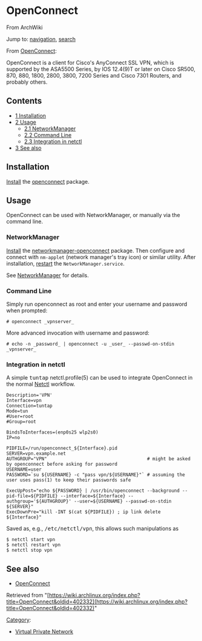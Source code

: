 # OpenConnect

From ArchWiki

Jump to: [navigation](#column-one), [search](#searchInput)

From [OpenConnect](http://www.infradead.org/openconnect.html):

OpenConnect is a client for Cisco's AnyConnect SSL VPN, which is supported by the ASA5500 Series, by IOS 12.4(9)T or later on Cisco SR500, 870, 880, 1800, 2800, 3800, 7200 Series and Cisco 7301 Routers, and probably others.

## Contents

*   [1 Installation](#Installation)
*   [2 Usage](#Usage)
    *   [2.1 NetworkManager](#NetworkManager)
    *   [2.2 Command Line](#Command_Line)
    *   [2.3 Integration in netctl](#Integration_in_netctl)
*   [3 See also](#See_also)

## Installation

[Install](/index.php/Install "Install") the [openconnect](https://www.archlinux.org/packages/?name=openconnect) package.

## Usage

OpenConnect can be used with NetworkManager, or manually via the command line.

### NetworkManager

[Install](/index.php/Install "Install") the [networkmanager-openconnect](https://www.archlinux.org/packages/?name=networkmanager-openconnect) package. Then configure and connect with `nm-applet` (network manager's tray icon) or similar utility. After installation, [restart](/index.php/Restart "Restart") the `NetworkManager.service`.

See [NetworkManager](/index.php/NetworkManager "NetworkManager") for details.

### Command Line

Simply run openconnect as root and enter your username and password when prompted:

```
# openconnect _vpnserver_

```

More advanced invocation with username and password:

```
# echo -n _password_ | openconnect -u _user_ --passwd-on-stdin _vpnserver_

```

### Integration in netctl

A simple <tt>tuntap</tt> netctl.profile(5) can be used to integrate OpenConnect in the normal [Netctl](/index.php/Netctl "Netctl") workflow.

```
Description='VPN'
Interface=vpn
Connection=tuntap
Mode=tun
#User=root
#Group=root

BindsToInterfaces=(enp0s25 wlp2s0)
IP=no

PIDFILE=/run/openconnect_${Interface}.pid
SERVER=vpn.example.net
AUTHGROUP="VPN"                                     # might be asked by openconnect before asking for password
USERNAME=user 
PASSWORD=`su ${USERNAME} -c "pass vpn/${USERNAME}"` # assuming the user uses pass(1) to keep their passwords safe

ExecUpPost="echo ${PASSWORD} | /usr/bin/openconnect --background --pid-file=${PIDFILE} --interface=${Interface} --authgroup='${AUTHGROUP}' --user=${USERNAME} --passwd-on-stdin ${SERVER}"
ExecDownPre="kill -INT $(cat ${PIDFILE}) ; ip link delete ${Interface}"

```

Saved as, e.g., <tt>/etc/netctl/vpn</tt>, this allows such manipulations as

```
$ netctl start vpn
$ netctl restart vpn
$ netctl stop vpn

```

## See also

*   [OpenConnect](http://www.infradead.org/openconnect.html)

Retrieved from "[https://wiki.archlinux.org/index.php?title=OpenConnect&oldid=402332](https://wiki.archlinux.org/index.php?title=OpenConnect&oldid=402332)"

[Category](/index.php/Special:Categories "Special:Categories"):

*   [Virtual Private Network](/index.php/Category:Virtual_Private_Network "Category:Virtual Private Network")